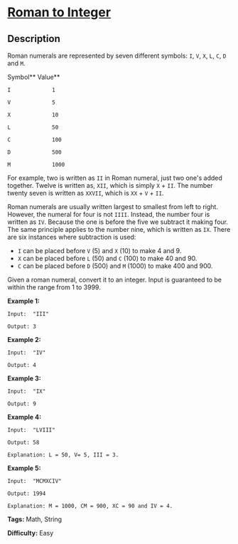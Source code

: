 # [Roman to Integer][title]

## Description

Roman numerals are represented by seven different symbols: `I`, `V`, `X`, `L`,
`C`, `D` and `M`.

Symbol**   Value**

    I             1

    V             5

    X             10

    L             50

    C             100

    D             500

    M             1000

For example, two is written as `II` in Roman numeral, just two one's added
together. Twelve is written as, `XII`, which is simply `X` \+ `II`. The number
twenty seven is written as `XXVII`, which is `XX` \+ `V` \+ `II`.

Roman numerals are usually written largest to smallest from left to right.
However, the numeral for four is not `IIII`. Instead, the number four is
written as `IV`. Because the one is before the five we subtract it making
four. The same principle applies to the number nine, which is written as `IX`.
There are six instances where subtraction is used:

* `I` can be placed before `V` (5) and `X` (10) to make 4 and 9. 
* `X` can be placed before `L` (50) and `C` (100) to make 40 and 90. 
* `C` can be placed before `D` (500) and `M` (1000) to make 400 and 900.

Given a roman numeral, convert it to an integer. Input is guaranteed to be
within the range from 1 to 3999.

**Example 1:**

```
Input:  "III"

Output: 3
```

**Example 2:**

```
Input:  "IV"

Output: 4
```

**Example 3:**

```
Input:  "IX"

Output: 9
```

**Example 4:**

```
Input:  "LVIII"

Output: 58

Explanation: L = 50, V= 5, III = 3.
```

**Example 5:**

```
Input:  "MCMXCIV"

Output: 1994

Explanation: M = 1000, CM = 900, XC = 90 and IV = 4.
```

**Tags:** Math, String

**Difficulty:** Easy

[title]: https://leetcode.com/problems/roman-to-integer
